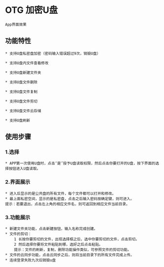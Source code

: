 OTG 加密U盘
================================================
    App界面效果

功能特性
------------------------------------------------
    * 支持U盘私密盘加密（密码输入错误超过9次，销毁U盘）

    * 支持U盘内文件查看修改

    * 支持U盘新建文件夹

    * 支持U盘文件删除

    * 支持U盘文件复制

    * 支持U盘文件剪切

    * 支持U盘文件云存储

    * 支持U盘刷新

使用步骤
-------------------------------------------------
### 1.选择
    * APP第一次使用U盘时，点击‘是’授予U盘读取权限，然后点击你要打开的U盘，按下界面的选择按钮进入U盘读取。
### 2.界面展示
    * 进入后显示的是公共盘的所有文件，每个文件都可以打开和修改。
    * 最上面私密空间，显示的是私密盘，点击之后输入密码按确定键，则可进入。
    提示：若要退出，点击左上角的相应文件名，则可返回到相应文件当前目录。
### 3.功能展示
    * 新建文件夹功能，点击新建按钮，输入名称完成创建。
    * 文件的剪切：
        1 长按你要剪切的文件，出现选择框之后，选中你要剪切的文件，点击剪切。
        2 然后选择你要将文件粘贴到哪，选好之后点击粘贴。
        提示：文件的刷新，复制，删除功能操作类似，可参照文件的剪切功能。
    * 文件的云同步功能，点击云同步之后，则将当前目录下的所有文件完成上传。
    * 连续登录失败九次后销毁u盘